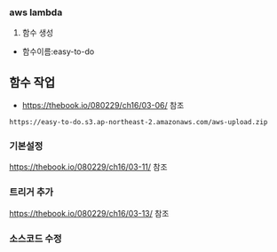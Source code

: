 
### aws lambda
1. 함수 생성
- 함수이름:easy-to-do

## 함수 작업
- https://thebook.io/080229/ch16/03-06/ 참조

```
https://easy-to-do.s3.ap-northeast-2.amazonaws.com/aws-upload.zip
```

### 기본설정
https://thebook.io/080229/ch16/03-11/ 참조

### 트리거 추가
https://thebook.io/080229/ch16/03-13/ 참조

### 소스코드 수정
